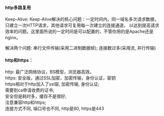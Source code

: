 #### http多路复用
Keep-Alive: Keep-Alive解决的核心问题：一定时间内，同一域名多次请求数据，只建立一次HTTP请求，其他请求可复用每一次建立的连接通道，
以达到提高请求效率的问题。这里面所说的一定时间是可以配置的，不管你用的是Apache还是nginx。

解决两个问题: 串行文件传输(采用二进制数据帧); 连接数过多(采用流, 并行传输)


#### http和https：
http: 最广泛网络协议，BS模型，浏览器高效。    
https: 安全版，通过SSL加密，加密传输，身份认证，密钥    
https相对于http加入了ssl层, 加密传输, 身份认证;    
需要到ca申请收费的证书;    
安全但是耗时多，缓存不是很好;    
注意兼容http和https;    
连接方式不同, 端口号也不同, http是80, https是443
